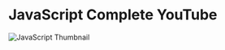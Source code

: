 # JavaScript Complete YouTube

![JavaScript Thumbnail](https://github.com/KG-Coding-with-Prashant-Sir/JavaScript_Complete_YouTube/assets/102736197/b969122e-5c69-4a81-8cb8-8252c2a47446)

